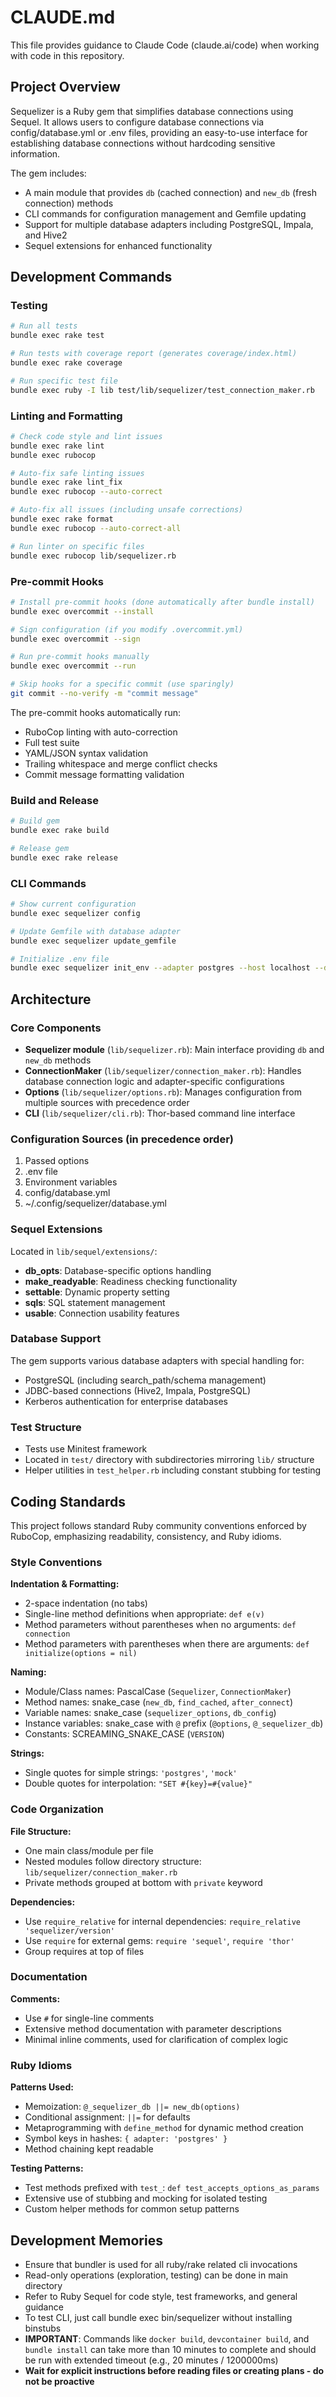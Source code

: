 # CLAUDE.md

This file provides guidance to Claude Code (claude.ai/code) when working with code in this repository.

## Project Overview

Sequelizer is a Ruby gem that simplifies database connections using Sequel. It allows users to configure database connections via config/database.yml or .env files, providing an easy-to-use interface for establishing database connections without hardcoding sensitive information.

The gem includes:
- A main module that provides `db` (cached connection) and `new_db` (fresh connection) methods
- CLI commands for configuration management and Gemfile updating
- Support for multiple database adapters including PostgreSQL, Impala, and Hive2
- Sequel extensions for enhanced functionality

## Development Commands

### Testing
```bash
# Run all tests
bundle exec rake test

# Run tests with coverage report (generates coverage/index.html)
bundle exec rake coverage

# Run specific test file
bundle exec ruby -I lib test/lib/sequelizer/test_connection_maker.rb
```

### Linting and Formatting
```bash
# Check code style and lint issues
bundle exec rake lint
bundle exec rubocop

# Auto-fix safe linting issues  
bundle exec rake lint_fix
bundle exec rubocop --auto-correct

# Auto-fix all issues (including unsafe corrections)
bundle exec rake format
bundle exec rubocop --auto-correct-all

# Run linter on specific files
bundle exec rubocop lib/sequelizer.rb
```

### Pre-commit Hooks
```bash
# Install pre-commit hooks (done automatically after bundle install)
bundle exec overcommit --install

# Sign configuration (if you modify .overcommit.yml)
bundle exec overcommit --sign

# Run pre-commit hooks manually
bundle exec overcommit --run

# Skip hooks for a specific commit (use sparingly)
git commit --no-verify -m "commit message"
```

The pre-commit hooks automatically run:
- RuboCop linting with auto-correction
- Full test suite
- YAML/JSON syntax validation
- Trailing whitespace and merge conflict checks
- Commit message formatting validation

### Build and Release
```bash
# Build gem
bundle exec rake build

# Release gem
bundle exec rake release
```

### CLI Commands
```bash
# Show current configuration
bundle exec sequelizer config

# Update Gemfile with database adapter
bundle exec sequelizer update_gemfile

# Initialize .env file
bundle exec sequelizer init_env --adapter postgres --host localhost --database mydb
```

## Architecture

### Core Components

- **Sequelizer module** (`lib/sequelizer.rb`): Main interface providing `db` and `new_db` methods
- **ConnectionMaker** (`lib/sequelizer/connection_maker.rb`): Handles database connection logic and adapter-specific configurations
- **Options** (`lib/sequelizer/options.rb`): Manages configuration from multiple sources with precedence order
- **CLI** (`lib/sequelizer/cli.rb`): Thor-based command line interface

### Configuration Sources (in precedence order)
1. Passed options
2. .env file
3. Environment variables
4. config/database.yml
5. ~/.config/sequelizer/database.yml

### Sequel Extensions
Located in `lib/sequel/extensions/`:
- **db_opts**: Database-specific options handling
- **make_readyable**: Readiness checking functionality
- **settable**: Dynamic property setting
- **sqls**: SQL statement management
- **usable**: Connection usability features

### Database Support
The gem supports various database adapters with special handling for:
- PostgreSQL (including search_path/schema management)
- JDBC-based connections (Hive2, Impala, PostgreSQL)
- Kerberos authentication for enterprise databases

### Test Structure
- Tests use Minitest framework
- Located in `test/` directory with subdirectories mirroring `lib/` structure
- Helper utilities in `test_helper.rb` including constant stubbing for testing

## Coding Standards

This project follows standard Ruby community conventions enforced by RuboCop, emphasizing readability, consistency, and Ruby idioms.

### Style Conventions

**Indentation & Formatting:**
- 2-space indentation (no tabs)
- Single-line method definitions when appropriate: `def e(v)`
- Method parameters without parentheses when no arguments: `def connection`
- Method parameters with parentheses when there are arguments: `def initialize(options = nil)`

**Naming:**
- Module/Class names: PascalCase (`Sequelizer`, `ConnectionMaker`)
- Method names: snake_case (`new_db`, `find_cached`, `after_connect`)
- Variable names: snake_case (`sequelizer_options`, `db_config`)
- Instance variables: snake_case with `@` prefix (`@options`, `@_sequelizer_db`)
- Constants: SCREAMING_SNAKE_CASE (`VERSION`)

**Strings:**
- Single quotes for simple strings: `'postgres'`, `'mock'`
- Double quotes for interpolation: `"SET #{key}=#{value}"`

### Code Organization

**File Structure:**
- One main class/module per file
- Nested modules follow directory structure: `lib/sequelizer/connection_maker.rb`
- Private methods grouped at bottom with `private` keyword

**Dependencies:**
- Use `require_relative` for internal dependencies: `require_relative 'sequelizer/version'`
- Use `require` for external gems: `require 'sequel'`, `require 'thor'`
- Group requires at top of files

### Documentation

**Comments:**
- Use `#` for single-line comments
- Extensive method documentation with parameter descriptions
- Minimal inline comments, used for clarification of complex logic

### Ruby Idioms

**Patterns Used:**
- Memoization: `@_sequelizer_db ||= new_db(options)`
- Conditional assignment: `||=` for defaults
- Metaprogramming with `define_method` for dynamic method creation
- Symbol keys in hashes: `{ adapter: 'postgres' }`
- Method chaining kept readable

**Testing Patterns:**
- Test methods prefixed with `test_`: `def test_accepts_options_as_params`
- Extensive use of stubbing and mocking for isolated testing
- Custom helper methods for common setup patterns

## Development Memories

- Ensure that bundler is used for all ruby/rake related cli invocations
- Read-only operations (exploration, testing) can be done in main directory
- Refer to Ruby Sequel for code style, test frameworks, and general guidance
- To test CLI, just call bundle exec bin/sequelizer without installing binstubs
- **IMPORTANT**: Commands like `docker build`, `devcontainer build`, and `bundle install` can take more than 10 minutes to complete and should be run with extended timeout (e.g., 20 minutes / 1200000ms)
- **Wait for explicit instructions before reading files or creating plans - do not be proactive**